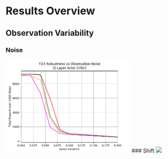 # Results Overview

## Observation Variability

### Noise
<img src="https://github.com/LeRyc/Robust-Robotic-Manipulation/blob/master/img/td3_obs_noise.png" height="250">
### Shift
<img src="https://github.com/LeRyc/Robust-Robotic-Manipulation/blob/master/img/td3_obs_shift.png height="250">
